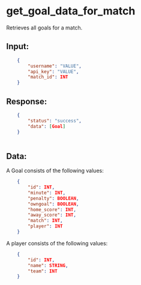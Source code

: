 # get_goal_data_for_match

Retrieves all goals for a match.

## Input:

```json
    {
        "username": "VALUE",
        "api_key": "VALUE",
        "match_id": INT
    }
```  

## Response:

```json
    {
        "status": "success",
        "data": [Goal]
    }
    
```

## Data:

A Goal consists of the following values:

```json
    {
        "id": INT,
        "minute": INT,
        "penalty": BOOLEAN,
        "owngoal": BOOLEAN,
        "home_score": INT,
        "away_score": INT,
        "match": INT,
        "player": INT
    }
```

A player consists of the following values:

```json
    {
        "id": INT,
        "name": STRING,
        "team": INT
    }
```
